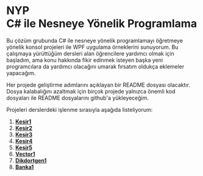 ﻿# NYP<br>C# ile Nesneye Yönelik Programlama
Bu çözüm grubunda C# ile nesneye yönelik programlamayı
öğretmeye yönelik konsol projeleri ile WPF uygulama örneklerini
sunuyorum. Bu çalışmaya yürüttüğüm dersleri alan öğrencilere
yardımcı olmak için başladım, ama konu hakkında fikir edinmek
isteyen başka yeni programcılara da yardımcı olacağını umarak
fırsatım oldukça eklemeler yapacağım.

Her projede geliştirme adımlarını açıklayan bir README dosyası
olacaktır. Dosya kalabalığını azaltmak için birçok projede yalnızca
önemli kod dosyaları ile README dosyalarını github'a yükleyeceğim.

Projeleri derslerdeki işlenme sırasıyla aşağıda listeliyorum:

1. [**Kesir1**](Kesir1/README.md)
1. [**Kesir2**](Kesir2/README.md)
1. [**Kesir3**](Kesir3/README.md)
1. [**Kesir4**](Kesir4/README.md)
1. [**Kesir5**](Kesir5/README.md)
1. [**Vector1**](Vector1/README.md)
1. [**Dikdortgen1**](Dikdortgen1/README.md)
1. [**Banka1**](Banka1/README.md)